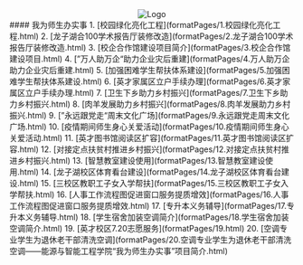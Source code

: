 <div align='center'>
    <img src='https://www.hnuahe.edu.cn/images/logo.png' alt='Logo' />
</div>
#### 我为师生办实事
1. [校园绿化亮化工程](formatPages/1.校园绿化亮化工程.html)
2. [龙子湖合100学术报告厅装修改造](formatPages/2.龙子湖合100学术报告厅装修改造.html)
3. [校企合作馆建设项目简介](formatPages/3.校企合作馆建设项目.html)
4. [”万人助万企“助力企业灾后重建](formatPages/4.万人助万企助力企业灾后重建.html)
5. [加强困难学生帮扶体系建设](formatPages/5.加强困难学生帮扶体系建设.html)
6. [英才家属区立户手续办理](formatPages/6.英才家属区立户手续办理.html)
7. [卫生下乡助力乡村振兴](formatPages/7.卫生下乡助力乡村振兴.html)
8. [肉羊发展助力乡村振兴](formatPages/8.肉羊发展助力乡村振兴.html)
9. [”永远跟党走“周末文化广场](formatPages/9.永远跟党走周末文化广场.html)
10. [疫情期间师生身心关爱活动](formatPages/10.疫情期间师生身心关爱活动.html)
11. [英才图书馆阅读区扩容](formatPages/11.英才图书馆阅读区扩容.html)
12. [对接定点扶贫村推进乡村振兴](formatPages/12.对接定点扶贫村推进乡村振兴.html)
13. [智慧教室建设使用](formatPages/13.智慧教室建设使用.html)
14. [龙子湖校区体育看台建设](formatPages/14.龙子湖校区体育看台建设.html)
15. [三校区教职工子女入学帮扶](formatPages/15.三校区教职工子女入学帮扶.html)
16. [人事工作流程图促进窗口服务提质增效](formatPages/16.人事工作流程图促进窗口服务提质增效.html)
17. [专升本义务辅导](formatPages/17.专升本义务辅导.html)
18. [学生宿舍加装空调简介](formatPages/18.学生宿舍加装空调简介.html)
19. [英才校区7.20志愿服务](formatPages/19.html)
20. [空调专业学生为退休老干部清洗空调](formatPages/20.空调专业学生为退休老干部清洗空调——能源与智能工程学院“我为师生办实事”项目简介.html)
